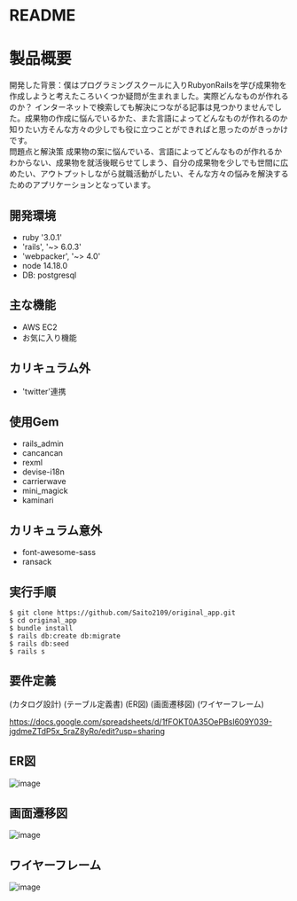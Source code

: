 # README

# 製品概要
開発した背景：僕はプログラミングスクールに入りRubyonRailsを学び成果物を作成しようと考えたころいくつか疑問が生まれました。実際どんなものが作れるのか？
インターネットで検索しても解決につながる記事は見つかりませんでした。成果物の作成に悩んでいるかた、また言語によってどんなものが作れるのか知りたい方そんな方々の少しでも役に立つことができればと思ったのがきっかけです。
<br>
問題点と解決策
成果物の案に悩んでいる、言語によってどんなものが作れるかわからない、成果物を就活後眠らせてしまう、自分の成果物を少しでも世間に広めたい、アウトプットしながら就職活動がしたい、そんな方々の悩みを解決するためのアプリケーションとなっています。



##   開発環境

- ruby '3.0.1'
- 'rails', '~> 6.0.3'
- 'webpacker', '~> 4.0'
- node 14.18.0
- DB: postgresql

## 主な機能

- AWS EC2
- お気に入り機能

## カリキュラム外

- 'twitter'連携
## 使用Gem


- rails_admin
- cancancan
- rexml
- devise-i18n
- carrierwave
- mini_magick
- kaminari 



## カリキュラム意外

- font-awesome-sass
- ransack
## 実行手順

````
$ git clone https://github.com/Saito2109/original_app.git
$ cd original_app
$ bundle install
$ rails db:create db:migrate
$ rails db:seed
$ rails s
````

## 要件定義



(カタログ設計)
(テーブル定義書)
(ER図)
(画面遷移図)
(ワイヤーフレーム)

https://docs.google.com/spreadsheets/d/1fFOKT0A35OePBsl609Y039-jgdmeZTdP5x_5raZ8yRo/edit?usp=sharing

## ER図
![image](https://user-images.githubusercontent.com/84219791/142384799-a4d8785d-2ae4-461b-8e3b-8e7edd5cedd2.png)

## 画面遷移図

![image](https://user-images.githubusercontent.com/84219791/142196454-bc51e39a-4190-4cf7-8fe1-415d59216228.png)


## ワイヤーフレーム

![image](https://user-images.githubusercontent.com/84219791/142196246-bff18ae5-fa4e-4c40-b4d6-642677d93aba.png)